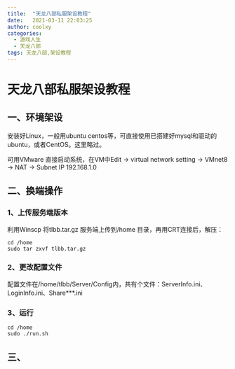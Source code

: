 ```yaml
---
title:  "天龙八部私服架设教程"
date:   2021-03-11 22:03:25
author: coolxy
categories: 
  - 游戏人生
  - 天龙八部
tags: 天龙八部,架设教程
---
```


# 天龙八部私服架设教程

## 一、环境架设

安装好Linux，一般用ubuntu centos等，可直接使用已搭建好mysql和驱动的ubuntu，或者CentOS。这里略过。

可用VMware 直接启动系统，在VM中Edit -> virtual network setting -> VMnet8 -> NAT -> Subnet IP 192.168.1.0

## 二、换端操作

### 1、上传服务端版本

利用Winscp 将tlbb.tar.gz 服务端上传到/home 目录，再用CRT连接后，解压：

```
cd /home
sudo tar zxvf tlbb.tar.gz
```

### 2、更改配置文件

配置文件在/home/tlbb/Server/Config内，共有个文件：ServerInfo.ini、LoginInfo.ini、Share***.ini



### 3、运行

```
cd /home
sudo ./run.sh
```

## 三、



